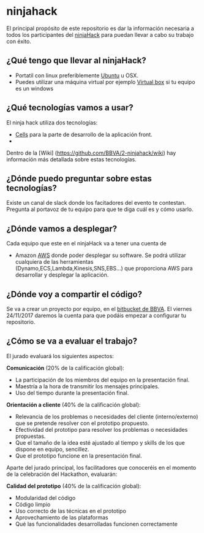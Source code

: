 # ninjahack

El principal propósito de este repositorio es dar la información necesaria a todos los participantes del [ninjaHack](http://www.theninjaproject.bbva/ninjahack) para puedan llevar a cabo su trabajo con éxito.

## ¿Qué tengo que llevar al ninjaHack?

* Portatil con linux preferiblemente [Ubuntu](https://www.ubuntu.com/) u OSX.
* Puedes utilizar una máquina virtual por ejemplo [Virtual box](https://www.virtualbox.org/) si tu equipo es un windows

## ¿Qué tecnologías vamos a usar?

El ninja hack utiliza dos tecnologías:

* [Cells](https://www.cellsjs.com/guides/index.html) para la parte de desarrollo de la aplicación front.
* 

Dentro de la [Wiki] (https://github.com/BBVA/2-ninjahack/wiki) hay información más detallada sobre estas tecnologías.

## ¿Dónde puedo preguntar sobre estas tecnologías?

Existe un canal de slack donde los facitadores del evento te contestan. Pregunta al portavoz de tu equipo para que te diga cuál es y cómo usarlo.

## ¿Dónde vamos a desplegar?

Cada equipo que este en el ninjaHack va a tener una cuenta de 
* Amazon [AWS](https://aws.amazon.com/es/?nc2=h_lg) donde poder desplegar su software. Se podrá utilizar cualquiera de las herramientas (Dynamo,ECS,Lambda,Kinesis,SNS,EBS...) que proporciona AWS para desarrollar y desplegar la aplicación.

## ¿Dónde voy a compartir el código?

Se va a crear un proyecto por equipo, en el [bitbucket de BBVA](https://globaldevtools.bbva.com/bitbucket/). El viernes 24/11/2017 daremos la cuenta para que podáis empezar a configurar tu repositorio.


## ¿Cómo se va a evaluar el trabajo?

El jurado evaluará los siguientes aspectos: 

**Comunicación** (20% de la calificación global):

  * La participación de los miembros del equipo en la presentación final.
  * Maestría a la hora de transmitir los mensajes principales.
  * Uso del tiempo durante la presentación final.

**Orientación a cliente** (40% de la calificación global):

  * Relevancia de los problemas o necesidades del cliente (interno/externo) que se pretende resolver con el prototipo propuesto.
  * Efectividad del prototipo para resolver los problemas o necesidades propuestas.
  * Que el tamaño de la idea esté ajustado al tiempo y skills de los que dispone en equipo, sencillez.
  * Que el prototipo funcione en la presentación final.

Aparte del jurado principal, los facilitadores que conoceréis en el momento de la celebración del Hackathon, evaluarán:

**Calidad del prototipo** (40% de la calificación global):

  * Modularidad del código
  * Código limpio
  * Uso correcto de las técnicas en el prototipo
  * Aprovechamiento de las plataformas
  * Qué las funcionalidades desarrolladas funcionen correctamente  

